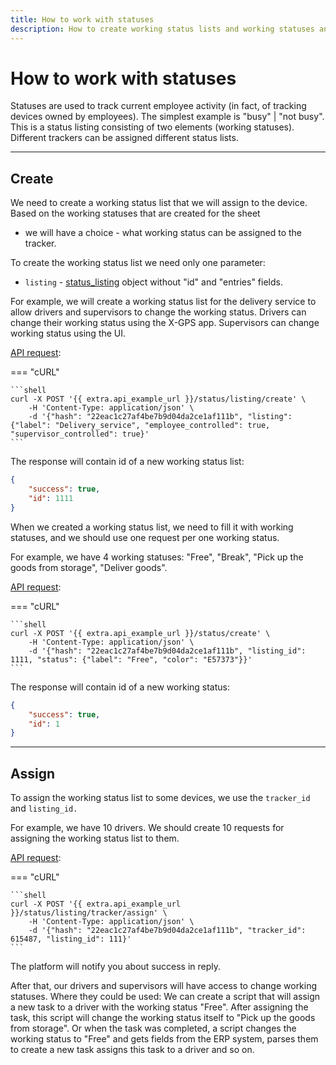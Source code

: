 ```yaml
---
title: How to work with statuses
description: How to create working status lists and working statuses and how to assign them to device
---
```


# How to work with statuses

Statuses are used to track current employee activity (in fact, of tracking devices owned by employees).
The simplest example is "busy" | "not busy". This is a status listing consisting of two elements (working statuses). Different
trackers can be assigned different status lists.

<hr>

## Create

We need to create a working status list that we will assign to the device. Based on the working statuses that are created for the sheet
- we will have a choice - what working status can be assigned to the tracker.

To create the working status list we need only one parameter:
* `listing` - [status_listing](../resources/tracking/status/listing/index.md#status-listing-object-structure) object without "id" and "entries" fields.

For example, we will create a working status list for the delivery service to allow drivers and supervisors to change the working status.
Drivers can change their working status using the X-GPS app. Supervisors can change working status using the UI.

[API request](../resources/tracking/status/listing/index.md#create):

=== "cURL"

    ```shell
    curl -X POST '{{ extra.api_example_url }}/status/listing/create' \
        -H 'Content-Type: application/json' \ 
        -d '{"hash": "22eac1c27af4be7b9d04da2ce1af111b", "listing": {"label": "Delivery_service", "employee_controlled": true, "supervisor_controlled": true}'
    ```

The response will contain id of a new working status list:

```json
{
    "success": true,
    "id": 1111
}
```

When we created a working status list, we need to fill it with working statuses, and we should use one request per one working status.

For example, we have 4 working statuses:
"Free", "Break", "Pick up the goods from storage", "Deliver goods".

[API request](../resources/tracking/status/index.md#create):

=== "cURL"

    ```shell
    curl -X POST '{{ extra.api_example_url }}/status/create' \
        -H 'Content-Type: application/json' \ 
        -d '{"hash": "22eac1c27af4be7b9d04da2ce1af111b", "listing_id": 1111, "status": {"label": "Free", "color": "E57373"}}'
    ```

The response will contain id of a new working status:

```json
{
    "success": true,
    "id": 1
}
```

<hr>

## Assign

To assign the working status list to some devices, we use the `tracker_id` and `listing_id.`

For example, we have 10 drivers. We should create 10 requests for assigning the working status list to them.

[API request](../resources/tracking/status/listing/tracker.md#assign):

=== "cURL"

    ```shell
    curl -X POST '{{ extra.api_example_url }}/status/listing/tracker/assign' \
        -H 'Content-Type: application/json' \ 
        -d '{"hash": "22eac1c27af4be7b9d04da2ce1af111b", "tracker_id": 615487, "listing_id": 111}'
    ```

The platform will notify you about success in reply.

After that, our drivers and supervisors will have access to change working statuses. Where they could be used:
We can create a script that will assign a new task to a driver with the working status "Free". After assigning the task, this script
will change the working status itself to "Pick up the goods from storage".
Or when the task was completed, a script changes the working status to "Free" and gets fields from the ERP system, parses them to create
a new task assigns this task to a driver and so on.

